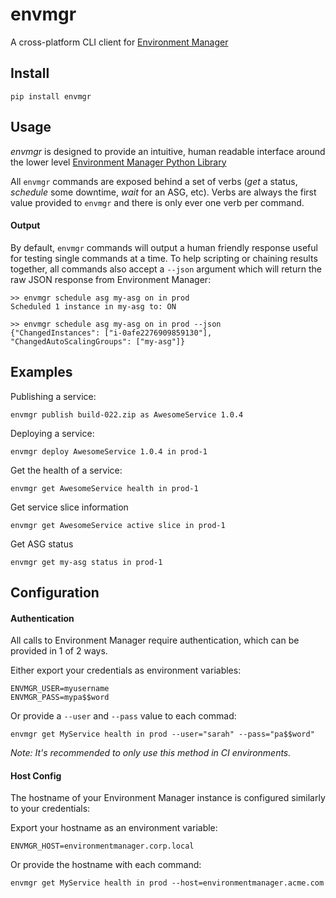 # envmgr

A cross-platform CLI client for [Environment Manager](https://github.com/trainline/environment-manager)


## Install
```
pip install envmgr
```


## Usage

_envmgr_ is designed to provide an intuitive, human readable interface around the lower level [Environment Manager Python Library](https://github.com/trainline/python-environment_manager/)

All `envmgr` commands are exposed behind a set of verbs (_get_ a status, _schedule_ some downtime, _wait_ for an ASG, etc). Verbs are always the first value provided to `envmgr` and there is only ever one verb per command.

#### Output  

By default, `envmgr` commands will output a human friendly response useful for testing single commands at a time. To help scripting or chaining results together, all commands also accept a `--json` argument which will return the raw JSON response from Environment Manager:

```
>> envmgr schedule asg my-asg on in prod
Scheduled 1 instance in my-asg to: ON

>> envmgr schedule asg my-asg on in prod --json
{"ChangedInstances": ["i-0afe2276909859130"], "ChangedAutoScalingGroups": ["my-asg"]}
```

## Examples

Publishing a service:

```
envmgr publish build-022.zip as AwesomeService 1.0.4
```

Deploying a service:

```
envmgr deploy AwesomeService 1.0.4 in prod-1
```

Get the health of a service:

```
envmgr get AwesomeService health in prod-1
```

Get service slice information

```
envmgr get AwesomeService active slice in prod-1
```

Get ASG status

```
envmgr get my-asg status in prod-1
```

## Configuration


#### Authentication  

All calls to Environment Manager require authentication, which can be provided in 1 of 2 ways.

Either export your credentials as environment variables:

```
ENVMGR_USER=myusername
ENVMGR_PASS=mypa$$word
```
Or provide a `--user` and `--pass` value to each commad:

```
envmgr get MyService health in prod --user="sarah" --pass="pa$$word"
```

_Note: It's recommended to only use this method in CI environments._


#### Host Config

The hostname of your Environment Manager instance is configured similarly to your credentials:

Export your hostname as an environment variable:

```
ENVMGR_HOST=environmentmanager.corp.local
```

Or provide the hostname with each command:

```
envmgr get MyService health in prod --host=environmentmanager.acme.com
```


